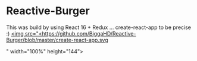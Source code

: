 # Reactive-Burger
This was build by using React 16 + Redux ... create-react-app to be precise :)
<a href="https://github.com/">
  <img src="<https://github.com/BiggaHD/Reactive-Burger/blob/master/create-react-app.svg
</a>

" width="100%" height="144">


